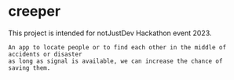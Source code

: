 # creeper
This project is intended for notJustDev Hackathon event 2023.

```
An app to locate people or to find each other in the middle of accidents or disaster
as long as signal is available, we can increase the chance of
saving them.
```
